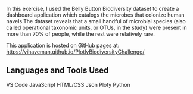 In this exercise, I used the Belly Button Biodiversity dataset  to create a dashboard application which catalogs the microbes that colonize human navels.The dataset reveals that a small handful of microbial species (also called operational taxonomic units, or OTUs, in the study) were present in more than 70% of people, while the rest were relatively rare.

This application is hosted on GitHub pages at: https://vihaveman.github.io/PlotlyBiodiversityChallenge/

## Languages and Tools Used 
VS Code
JavaScript 
HTML/CSS
Json 
Ploty
Python


